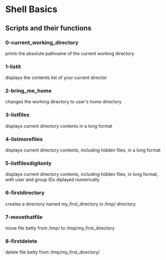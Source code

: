 # Shell Basics
## Scripts and their functions

### 0-current_working_directory
prints the absolute pathname of the current working directory

### 1-listit
displays the contents list of your current director

### 2-bring_me_home
changes the working directory to user's home directory

### 3-listfiles
displays current directory contents in a long format

### 4-listmorefiles
displays current directory contents, including hidden files, in a long format

### 5-listfilesdigitonly
displays current directory contents, including hidden files, in long format, with user and group IDs diplayed numerically

### 6-firstdirectory
creates a directory named my_first_directory in /tmp/ directory

### 7-movethatfile
move file betty from /tmp/ to /tmp/my_first_directory

### 8-firstdelete
delete file betty from /tmp/my_first_directory/
